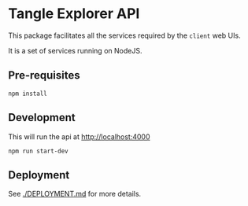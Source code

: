 # Tangle Explorer API

This package facilitates all the services required by the `client` web UIs.

It is a set of services running on NodeJS.

## Pre-requisites

```shell
npm install
```

## Development

This will run the api at <http://localhost:4000>

```shell
npm run start-dev
```

## Deployment

See [./DEPLOYMENT.md](./DEPLOYMENT.md) for more details.

